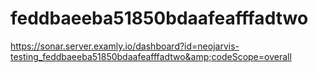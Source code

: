 # feddbaeeba51850bdaafeafffadtwo
https://sonar.server.examly.io/dashboard?id=neojarvis-testing_feddbaeeba51850bdaafeafffadtwo&amp;codeScope=overall
